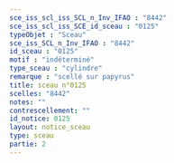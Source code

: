 ```yaml
---
sce_iss_scl_iss_SCL_n_Inv_IFAO : "8442"
sce_iss_scl_iss_SCE_id_sceau : "0125"
typeObjet : "Sceau"
sce_iss_SCL_n_Inv_IFAO : "8442"
id_sceau : "0125"
motif : "indéterminé"
type_sceau : "cylindre"
remarque : "scellé sur papyrus"
title: sceau n°0125
scelles: "8442"
notes: ""
contrescellement: ""
id_notice: 0125
layout: notice_sceau
type: sceau
partie: 2
---
```

